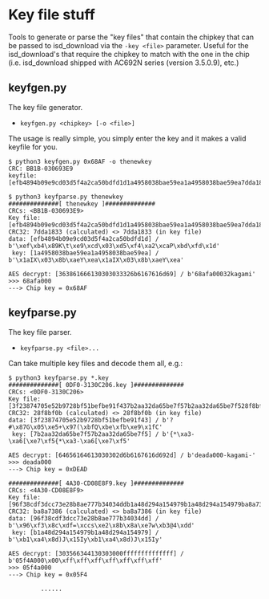 # Key file stuff

Tools to generate or parse the "key files" that contain the chipkey that can be passed to isd_download via the `-key <file>` parameter.
Useful for the isd_download's that require the chipkey to match with the one in the chip (i.e. isd_download shipped with AC692N series (version 3.5.0.9), etc.)

## keyfgen.py

The key file generator.

- `keyfgen.py <chipkey> [-o <file>]`

The usage is really simple, you simply enter the key and it makes a valid keyfile for you.

```
$ python3 keyfgen.py 0x68AF -o thenewkey
CRC: BB1B-030693E9
keyfile: [efb4894b09e9cd03d5f4a2ca50bdfd1d1a4958038bae59ea1a4958038bae59ea7dda1833]

$ python3 keyfparse.py thenewkey 
##############[ thenewkey ]##############
CRCs: <BB1B-030693E9>
Key file: [efb4894b09e9cd03d5f4a2ca50bdfd1d1a4958038bae59ea1a4958038bae59ea7dda1833]
CRC32: 7dda1833 (calculated) <> 7dda1833 (in key file)
data: [efb4894b09e9cd03d5f4a2ca50bdfd1d] / b'\xef\xb4\x89K\t\xe9\xcd\x03\xd5\xf4\xa2\xcaP\xbd\xfd\x1d'
 key: [1a4958038bae59ea1a4958038bae59ea] / b'\x1aIX\x03\x8b\xaeY\xea\x1aIX\x03\x8b\xaeY\xea'

AES decrypt: [363861666130303033326b6167616d69] / b'68afa00032kagami'
>>> 68afa000
---> Chip key = 0x68AF
```

## keyfparse.py

The key file parser.

- `keyfparse.py <file>...`

Can take multiple key files and decode them all, e.g.:

```
$ python3 keyfparse.py *.key
##############[ 0DF0-3130C206.key ]##############
CRCs: <0DF0-3130C206>
Key file: [3f23874705e52b9728bf51befbe91f437b2aa32da65be7f57b2aa32da65be7f528f8bf0b]
CRC32: 28f8bf0b (calculated) <> 28f8bf0b (in key file)
data: [3f23874705e52b9728bf51befbe91f43] / b'?#\x87G\x05\xe5+\x97(\xbfQ\xbe\xfb\xe9\x1fC'
 key: [7b2aa32da65be7f57b2aa32da65be7f5] / b'{*\xa3-\xa6[\xe7\xf5{*\xa3-\xa6[\xe7\xf5'

AES decrypt: [64656164613030302d6b6167616d692d] / b'deada000-kagami-'
>>> deada000
---> Chip key = 0xDEAD

##############[ 4A30-CD08E8F9.key ]##############
CRCs: <4A30-CD08E8F9>
Key file: [96f38cdf3dcc73e28b8ae777b34034ddb1a48d294a154979b1a48d294a154979ba8a7386]
CRC32: ba8a7386 (calculated) <> ba8a7386 (in key file)
data: [96f38cdf3dcc73e28b8ae777b34034dd] / b'\x96\xf3\x8c\xdf=\xccs\xe2\x8b\x8a\xe7w\xb3@4\xdd'
 key: [b1a48d294a154979b1a48d294a154979] / b'\xb1\xa4\x8d)J\x15Iy\xb1\xa4\x8d)J\x15Iy'

AES decrypt: [303566344130303000ffffffffffffff] / b'05f4A000\x00\xff\xff\xff\xff\xff\xff\xff'
>>> 05f4a000
---> Chip key = 0x05F4

         ......
```

